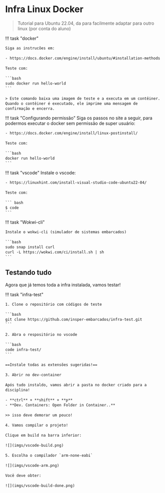 # Infra Linux Docker

> Tutorial para Ubuntu 22.04, da para facilmente adaptar para outro linux (por conta do aluno)

!!! task "docker"

    Siga as instrucões em:
    
    - https://docs.docker.com/engine/install/ubuntu/#installation-methods

    Teste com:
    
    ```bash
    sudo docker run hello-world
    ```
    
    > Este comando baixa uma imagem de teste e a executa em um contêiner. Quando o contêiner é executado, ele imprime uma mensagem de confirmação e encerra.

!!! task "Configurando permissão"
    Siga os passos no site a seguir, para podermos executar o docker sem permissão de super usuário:
    
    - https://docs.docker.com/engine/install/linux-postinstall/

    Teste com:
    
    ```bash
    docker run hello-world
    ```

!!! task "vscode"
    Instale o vscode:
    
    - https://linuxhint.com/install-visual-studio-code-ubuntu22-04/
    
    Teste com:
    
    ``` bash
    $ code 
    ```
!!! task "Wokwi-cli"

    Instale o wokwi-cli (simulador de sistemas embarcados)

    ```bash
    sudo snap install curl
    curl -L https://wokwi.com/ci/install.sh | sh
    ```

## Testando tudo

Agora que já temos toda a infra instalada, vamos testar!

!!! task "infra-test"

    1. Clone o repositório com códigos de teste
    
    ```bash
    git clone https://github.com/insper-embarcados/infra-test.git
    ```

    2. Abra o respositório no vscode
    
    ```bash
    code infra-test/
    ```
    
    ==Instale todas as extensões sugeridas!==

    3. Abrir no dev-container
    
    Após tudo instaldo, vamos abrir a pasta no docker criado para a disciplina! 
    
    - **ctrl** + **shift** + **p**
    - **Dev. Containers: Open Folder in Container..**
    
    >> isso deve demorar um pouco!

    4. Vamos compilar o projeto!
    
    Clique em build na barra inferior:
    
    ![](imgs/vscode-build.png)
    
    5. Escolha o compilador `arm-none-eabi`
    
    ![](imgs/vscode-arm.png)

    Você deve obter:
    
    ![](imgs/vscode-build-done.png)

